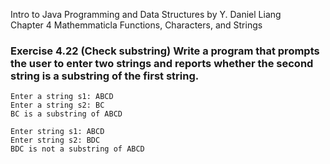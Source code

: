 Intro to Java Programming and Data Structures by Y. Daniel Liang <br/>
Chapter 4 Mathemmaticla Functions, Characters, and Strings

### Exercise 4.22 (Check substring) Write a program that prompts the user to enter two strings and reports whether the second string is a substring of the first string.

    Enter a string s1: ABCD
    Enter a string s2: BC
    BC is a substring of ABCD
    
    Enter string s1: ABCD
    Enter string s2: BDC
    BDC is not a substring of ABCD
